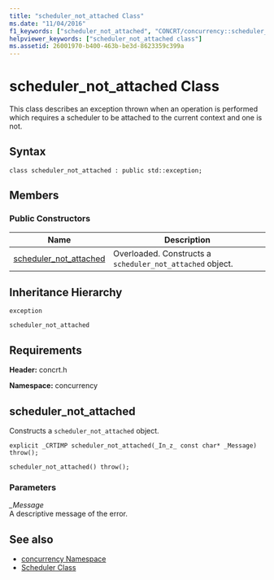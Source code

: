 ```yaml
---
title: "scheduler_not_attached Class"
ms.date: "11/04/2016"
f1_keywords: ["scheduler_not_attached", "CONCRT/concurrency::scheduler_not_attached", "CONCRT/concurrency::scheduler_not_attached::scheduler_not_attached"]
helpviewer_keywords: ["scheduler_not_attached class"]
ms.assetid: 26001970-b400-463b-be3d-8623359c399a
---
```

# scheduler_not_attached Class

This class describes an exception thrown when an operation is performed which requires a scheduler to be attached to the current context and one is not.

## Syntax

```
class scheduler_not_attached : public std::exception;
```

## Members

### Public Constructors

|Name|Description|
|----------|-----------------|
|[scheduler_not_attached](#ctor)|Overloaded. Constructs a `scheduler_not_attached` object.|

## Inheritance Hierarchy

`exception`

`scheduler_not_attached`

## Requirements

**Header:** concrt.h

**Namespace:** concurrency

##  <a name="ctor"></a> scheduler_not_attached

Constructs a `scheduler_not_attached` object.

```
explicit _CRTIMP scheduler_not_attached(_In_z_ const char* _Message) throw();

scheduler_not_attached() throw();
```

### Parameters

*_Message*<br/>
A descriptive message of the error.

## See also

- [concurrency Namespace](concurrency-namespace.md)
- [Scheduler Class](scheduler-class.md)
